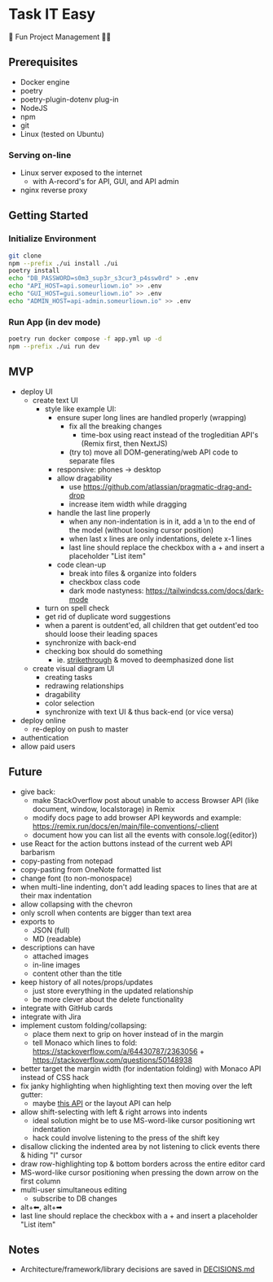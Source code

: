 # Task IT Easy

🎉 Fun Project Management 👨‍💼

## Prerequisites

- Docker engine
- poetry
- poetry-plugin-dotenv plug-in
- NodeJS
- npm
- git
- Linux (tested on Ubuntu)

### Serving on-line

- Linux server exposed to the internet
  - with A-record's for API, GUI, and API admin
- nginx reverse proxy

## Getting Started

### Initialize Environment

```bash
git clone
npm --prefix ./ui install ./ui
poetry install
echo "DB_PASSWORD=s0m3_sup3r_s3cur3_p4ssw0rd" > .env
echo "API_HOST=api.someurliown.io" >> .env
echo "GUI_HOST=gui.someurliown.io" >> .env
echo "ADMIN_HOST=api-admin.someurliown.io" >> .env
```

### Run App (in dev mode)

```bash
poetry run docker compose -f app.yml up -d
npm --prefix ./ui run dev
```

## MVP

- deploy UI
  - create text UI
    - style like example UI:
      - ensure super long lines are handled properly (wrapping)
        - fix all the breaking changes
          - time-box using react instead of the trogleditian API's (Remix first, then NextJS)
        - (try to) move all DOM-generating/web API code to separate files
      - responsive: phones -> desktop
      - allow dragability
        * use https://github.com/atlassian/pragmatic-drag-and-drop
        - increase item width while dragging
      - handle the last line properly
        - when any non-indentation is in it, add a \n to the end of the model (without loosing cursor position)
        - when last x lines are only indentations, delete x-1 lines
        - last line should replace the checkbox with a + and insert a placeholder "List item"
      - code clean-up
        - break into files & organize into folders
        - checkbox class code
        - dark mode nastyness: https://tailwindcss.com/docs/dark-mode
    - turn on spell check
    - get rid of duplicate word suggestions
    - when a parent is outdent'ed, all children that get outdent'ed too should loose their leading spaces
    - synchronize with back-end
    - checking box should do something
      - ie. [strikethrough](https://microsoft.github.io/monaco-editor/playground.html?source=v0.52.0#example-interacting-with-the-editor-line-and-inline-decorations) & moved to deemphasized done list
  - create visual diagram UI
    - creating tasks
    - redrawing relationships
    - dragability
    - color selection
    - synchronize with text UI & thus back-end (or vice versa)
- deploy online
  - re-deploy on push to master
- authentication
- allow paid users

## Future

- give back:
  - make StackOverflow post about unable to access Browser API (like document, window, localstorage) in Remix
  - modify docs page to add browser API keywords and example: https://remix.run/docs/en/main/file-conventions/-client
  - document how you can list all the events with console.log({editor})
- use React for the action buttons instead of the current web API barbarism
- copy-pasting from notepad
- copy-pasting from OneNote formatted list
- change font (to non-monospace)
- when multi-line indenting, don't add leading spaces to lines that are at their max indentation
- allow collapsing with the chevron
- only scroll when contents are bigger than text area
- exports to
  - JSON (full)
  - MD (readable)
- descriptions can have
  - attached images
  - in-line images
  - content other than the title
- keep history of all notes/props/updates
  - just store everything in the updated relationship
  - be more clever about the delete functionality
- integrate with GitHub cards
- integrate with Jira
- implement custom folding/collapsing:
  - place them next to grip on hover instead of in the margin
  - tell Monaco which lines to fold: https://stackoverflow.com/a/64430787/2363056 + https://stackoverflow.com/questions/50148938
- better target the margin width (for indentation folding) with Monaco API instead of CSS hack
- fix janky highlighting when highlighting text then moving over the left gutter:
  - maybe [this API](https://microsoft.github.io/monaco-editor/typedoc/interfaces/editor.EditorLayoutInfo.html#contentLeft) or the layout API can help
- allow shift-selecting with left & right arrows into indents
  - ideal solution might be to use MS-word-like cursor positioning wrt indentation
  - hack could involve listening to the press of the shift key 
- disallow clicking the indented area by not listening to click events there & hiding "I" cursor
- draw row-highlighting top & bottom borders across the entire editor card
- MS-word-like cursor positioning when pressing the down arrow on the first column
- multi-user simultaneous editing
  - subscribe to DB changes
- alt+⬅, alt+➡
- last line should replace the checkbox with a + and insert a placeholder "List item"

## Notes

- Architecture/framework/library decisions are saved in [DECISIONS.md](DECISIONS.md)
